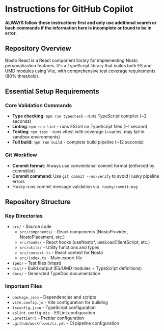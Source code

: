 # Instructions for GitHub Copilot

**ALWAYS follow these instructions first and only use additional search or bash commands if the information here is incomplete or found to be in error.**

## Repository Overview

Nosto React is a React component library for implementing Nosto personalization features. It's a TypeScript library that builds both ES and UMD modules using Vite, with comprehensive test coverage requirements (80% threshold).

## Essential Setup Requirements

### Core Validation Commands
- **Type checking**: `npm run typecheck` - runs TypeScript compiler (~2 seconds)
- **Linting**: `npm run lint` - runs ESLint on TypeScript files (~1 second)  
- **Testing**: `npm test` - runs vitest with coverage (~varies, may fail in sandbox environments)
- **Full build**: `npm run build` - complete build pipeline (~12 seconds)

### Git Workflow
- **Commit format**: Always use conventional commit format (enforced by commitlint)
- **Commit command**: Use `git commit --no-verify` to avoid Husky pipeline errors
- Husky runs commit message validation via `.husky/commit-msg`

## Repository Structure

### Key Directories
- `src/` - Source code
  - `src/components/` - React components (NostoProvider, NostoPlacement, etc.)
  - `src/hooks/` - React hooks (useNosto*, useLoadClientScript, etc.)
  - `src/utils/` - Utility functions and types
  - `src/context.ts` - React context for Nosto
  - `src/index.ts` - Main export file
- `spec/` - Test files (vitest)
- `dist/` - Build output (ES/UMD modules + TypeScript definitions)
- `docs/` - Generated TypeDoc documentation

### Important Files
- `package.json` - Dependencies and scripts
- `vite.config.js` - Vite configuration for building
- `tsconfig.json` - TypeScript configuration  
- `eslint.config.mjs` - ESLint configuration
- `.prettierrc` - Prettier configuration
- `.github/workflows/ci.yml` - CI pipeline configuration
